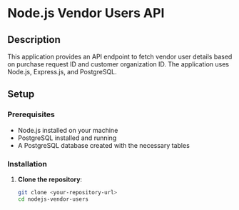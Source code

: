 # Node.js Vendor Users API

## Description

This application provides an API endpoint to fetch vendor user details based on purchase request ID and customer organization ID. The application uses Node.js, Express.js, and PostgreSQL.

## Setup

### Prerequisites

- Node.js installed on your machine
- PostgreSQL installed and running
- A PostgreSQL database created with the necessary tables

### Installation

1. **Clone the repository**:

   ```bash
   git clone <your-repository-url>
   cd nodejs-vendor-users
